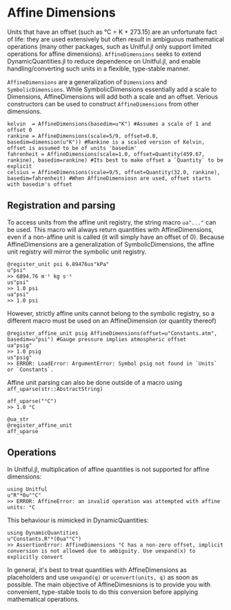 # Affine Dimensions
Units that have an offset (such as °C = K + 273.15) are an unfortunate fact of life: they are used extensively but often result in ambiguous mathematical operations (many other packages, such as Unitful.jl only support limited operations for affine dimensions). `AffineDimensions` seeks to extend DynamicQuantities.jl to reduce dependence on Unitful.jl, and enable handling/converting such units in a flexible, type-stable manner.

`AffineDimensions` are a generalization of `Dimensions` and `SymbolicDimensions`. While SymbolicDimensions essentially add a scale to Dimensions, AffineDimensions will add both a scale and an offset. Verious constructors can be used to construct `AffineDimensions` from other dimensions.
```
kelvin  = AffineDimensions(basedim=u"K") #Assumes a scale of 1 and offset 0
rankine = AffineDimensions(scale=5/9, offset=0.0, basedim=dimension(u"K")) #Rankine is a scaled version of Kelvin, offset is assumed to be of units 'basedim'
fahrenheit = AffineDimensions(scale=1.0, offset=Quantity(459.67, rankine), basedim=rankine) #Its best to make offset a `Quantity` to be explicit
celsius = AffineDimensions(scale=9/5, offset=Quantity(32.0, rankine), basedim=fahrenheit) #When AffineDimensiosn are used, offset starts with basedim's offset
```
## Registration and parsing
To access units from the affine unit registry, the string macro `ua"..."` can be used. This macro will always return quantities with AffineDimensions, even if a non-affine unit is called (it will simply have an offset of 0). Because AffineDimensions are a generalization of SymbolicDimensions, the affine unit registry will mirror the symbolic unit registry.
```
@register_unit psi 6.89476us"kPa"
u"psi"
>> 6894.76 m⁻¹ kg s⁻²
us"psi"
>> 1.0 psi
ua"psi"
>> 1.0 psi
```
However, strictly affine units cannot belong to the symbolic registry, so a different macro must be used on an AffineDimension (or quantity thereof)
```
@register_affine_unit psig AffineDimensions(offset=u"Constants.atm", basedim=u"psi") #Gauge pressure implies atmospheric offset
ua"psig"
>> 1.0 psig
us"psig"
>> ERROR: LoadError: ArgumentError: Symbol psig not found in `Units` or `Constants`.
```
Affine unit parsing can also be done outside of a macro using `aff_uparse(str::AbstractString)`
```
aff_uparse("°C")
>> 1.0 °C
```
```@docs
@ua_str
@register_affine_unit
aff_uparse
```
## Operations
In Unitful.jl, multiplication of affine quantities is not supported for affine dimensions:
```
using Unitful
u"R"*0u"°C"
>> ERROR: AffineError: an invalid operation was attempted with affine units: °C
```
This behaviour is mimicked in DynamicQuantities:
```
using DynamicQuantities
u"Constants.R"*(0ua"°C")
>> AssertionError: AffineDimensions °C has a non-zero offset, implicit conversion is not allowed due to ambiguity. Use uexpand(x) to explicitly convert 
```
In general, it's best to treat quantities with AffineDimensions as placeholders and use `uexpand(q)` or `uconvert(units, q)` as soon as possible. The main objective of AffineDimesnions is to provide you with convenient, type-stable tools to do this conversion before applying mathematical operations.